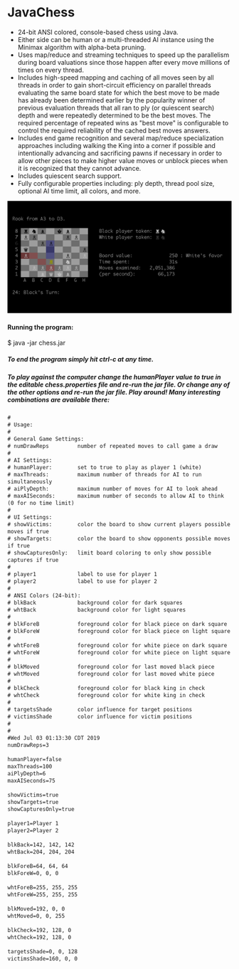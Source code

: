 # JavaChess
* 24-bit ANSI colored, console-based chess using Java.  
* Either side can be human or a multi-threaded AI instance using the Minimax algorithm with alpha-beta pruning. 
* Uses map/reduce and streaming techniques to speed up the parallelism during board valuations since those happen after every move millions of times on every thread. 
* Includes high-speed mapping and caching of all moves seen by all threads in order to gain short-circuit efficiency on parallel threads evaluating the same board state for which the best move to be made has already been determined earlier by the popularity winner of previous evaluation threads that all ran to ply (or quiescent search) depth and were repeatedly determined to be the best moves. The required percentage of repeated wins as "best move" is configurable to control the required reliability of the cached best moves answers.
* Includes end game recognition and several map/reduce specialization approaches including walking the King into a corner if possible and intentionally advancing and sacrificing pawns if necessary in order to allow other pieces to make higher value moves or unblock pieces when it is recognized that they cannot advance.
* Includes quiescent search support. 
* Fully configurable properties including: ply depth, thread pool size, optional AI time limit, all colors, and more.

![](color-console-chess.png)


#### Running the program:

$ java -jar chess.jar


##### To end the program simply hit ctrl-c at any time.


##### To play against the computer change the _humanPlayer_ value to true in the editable **chess.properties** file and re-run the jar file.  Or change any of the other options and re-run the jar file.  Play around!  Many interesting combinations are available there:


```
#
# Usage:
#
# General Game Settings:
# numDrawReps         number of repeated moves to call game a draw
#
# AI Settings:
# humanPlayer:        set to true to play as player 1 (white)
# maxThreads:         maximum number of threads for AI to run simultaneously
# aiPlyDepth:         maximum number of moves for AI to look ahead
# maxAISeconds:       maximum number of seconds to allow AI to think (0 for no time limit)
#
# UI Settings:
# showVictims:        color the board to show current players possible moves if true
# showTargets:        color the board to show opponents possible moves if true
# showCapturesOnly:   limit board coloring to only show possible captures if true
#
# player1             label to use for player 1
# player2             label to use for player 2
#
# ANSI Colors (24-bit):
# blkBack             background color for dark squares
# whtBack             background color for light squares
#
# blkForeB            foreground color for black piece on dark square
# blkForeW            foreground color for black piece on light square
#
# whtForeB            foreground color for white piece on dark square
# whtForeW            foreground color for white piece on light square
#
# blkMoved            foreground color for last moved black piece
# whtMoved            foreground color for last moved white piece
#
# blkCheck            foreground color for black king in check
# whtCheck            foreground color for white king in check
#
# targetsShade        color influence for target positions
# victimsShade        color influence for victim positions
#
#
#Wed Jul 03 01:13:30 CDT 2019
numDrawReps=3

humanPlayer=false
maxThreads=100
aiPlyDepth=6
maxAISeconds=75

showVictims=true
showTargets=true
showCapturesOnly=true

player1=Player 1
player2=Player 2

blkBack=142, 142, 142
whtBack=204, 204, 204

blkForeB=64, 64, 64
blkForeW=0, 0, 0

whtForeB=255, 255, 255
whtForeW=255, 255, 255

blkMoved=192, 0, 0
whtMoved=0, 0, 255

blkCheck=192, 128, 0
whtCheck=192, 128, 0

targetsShade=0, 0, 128
victimsShade=160, 0, 0

```
